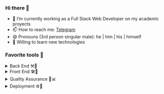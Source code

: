 ### Hi there 👋

- 🔭 I’m currently working as a Full Stack Web Developer on my academic proyects
- 📫 How to reach me: [Telegram](https://t.me/jafetSuarez)
- 😄 Pronouns (3rd person singular male): he | him | his | himself 
- 🤿 Willing to learn new technologies 

### Favorite tools 🔨

<details>
  <summary>Back End ⚒🧪</summary>
  <ul>
  <li>PostgreSQL</li>
  <li>PostGIS</li>
  <li>SQLAlchemy</li>
  <li>GeoAlchemy 2</li>
  <li>Flask</li>
  <li>Flask-SocketIO</li>
  <li>responder.</li> 
  </ul>
</details>

<details>
  <summary>Front End 🛠🎨</summary>
  <ul>
    <li>HTML5</li>
    <li>Jinja 2</li>
    <li>CSS</li>
    <li>Bootstrap 4</li>
    <li>Microsoft Fabric Core</li>
    <li>JavaScript</li>
    <li>Google Maps JavaScript API</li>
  </ul>
</details>

<details>
  <summary>Quality Assurance 🏁📊</summary>
  <ul>
    <li>pytest</li>
    <li>Protractor</li>
    <li>APACHE JMeter</li>
  </ul>
</details>

<details>
  <summary>Deployment ⚙🚀</summary>
  <ul>
    <li>Waitress</li>
    <li>Docker</li>
    <li>Docker Compose</li>
  </ul>
</details>
